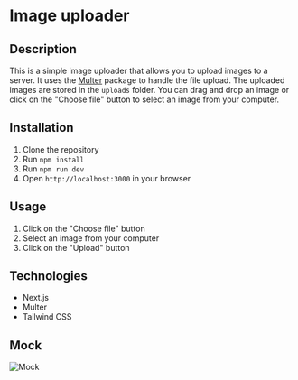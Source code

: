 # Image uploader

## Description

This is a simple image uploader that allows you to upload images to a server. It uses the [Multer](https://www.npmjs.com/package/multer) package to handle the file upload. The uploaded images are stored in the `uploads` folder.
You can drag and drop an image or click on the "Choose file" button to select an image from your computer.

## Installation

1. Clone the repository
2. Run `npm install`
3. Run `npm run dev`
4. Open `http://localhost:3000` in your browser

## Usage

1. Click on the "Choose file" button
2. Select an image from your computer
3. Click on the "Upload" button

## Technologies

- Next.js
- Multer
- Tailwind CSS

## Mock

![Mock](./mock.gif)
